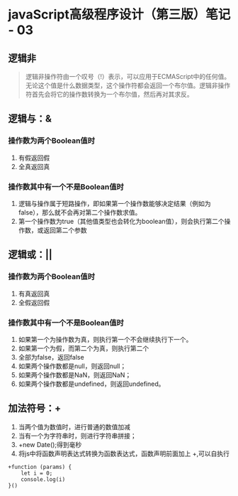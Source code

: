 # javaScript高级程序设计（第三版）笔记 - 03

## 逻辑非
> 逻辑非操作符由一个叹号（!）表示，可以应用于ECMAScript中的任何值。无论这个值是什么数据类型，这个操作符都会返回一个布尔值。逻辑非操作符首先会将它的操作数转换为一个布尔值，然后再对其求反。

## 逻辑与：&
### 操作数为两个Boolean值时
1. 有假返回假
2. 全真返回真

### 操作数其中有一个不是Boolean值时
1. 逻辑与操作属于短路操作，即如果第一个操作数能够决定结果（例如为false），那么就不会再对第二个操作数求值。
2. 第一个操作数为true（其他值类型也会转化为boolean值），则会执行第二个操作数，或返回第二个参数

## 逻辑或：||
### 操作数为两个Boolean值时
1. 有真返回真
2. 全假返回假

### 操作数其中有一个不是Boolean值时
1. 如果第一个为操作数为真，则执行第一个不会继续执行下一个。
2. 如果第一个为假，而第二个为真，则执行第二个
3. 全部为false，返回false
4. 如果两个操作数都是null，则返回null；
5. 如果两个操作数都是NaN，则返回NaN；
6. 如果两个操作数都是undefined，则返回undefined。

## 加法符号：+
1. 当两个值为数值时，进行普通的数值加减
2. 当有一个为字符串时，则进行字符串拼接；
3. +new Date();得到毫秒
4. 将js中将函数声明表达式转换为函数表达式，函数声明前面加上 +,可以自执行
```
+function (params) {
    let i = 0;
    console.log(i)
}()
```
